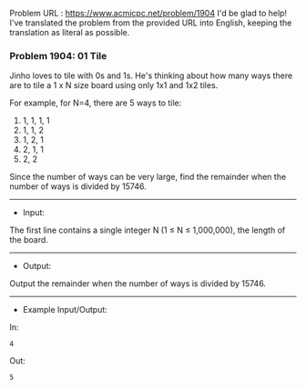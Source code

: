 Problem URL : https://www.acmicpc.net/problem/1904
I'd be glad to help! I've translated the problem from the provided URL into English, keeping the translation as literal as possible.

### Problem 1904: 01 Tile

Jinho loves to tile with 0s and 1s.
He's thinking about how many ways there are to tile a 1 x N size board using only 1x1 and 1x2 tiles.

For example, for N=4, there are 5 ways to tile:
1. 1, 1, 1, 1
2. 1, 1, 2
3. 1, 2, 1
4. 2, 1, 1
5. 2, 2

Since the number of ways can be very large, find the remainder when the number of ways is divided by 15746.

---
* Input:

The first line contains a single integer N (1 ≤ N ≤ 1,000,000), the length of the board.

---
* Output:

Output the remainder when the number of ways is divided by 15746.

---
* Example Input/Output:

In:
```
4
```

Out:
```
5
```